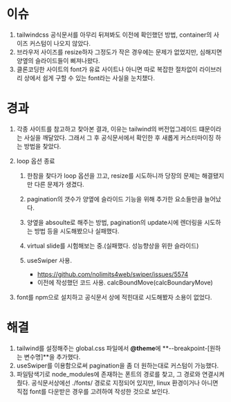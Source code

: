 # 이슈

1. tailwindcss 공식문서를 아무리 뒤져봐도 이전에 확인했던 방법, container의 사이즈 커스텀이 나오지 않았다.
2. 브라우저 사이즈를 resize하자 그정도가 작은 경우에는 문제가 없었지만, 심해지면 양옆의 슬라이드들이 삐져나왔다.
3. 클론코딩한 사이트의 font가 유료 사이트나 아니면 따로 복잡한 절차없이 라이브러리 상에서 쉽게 구할 수 있는 font라는 사실을 눈치챘다.

# 경과

1. 각종 사이트를 참고하고 찾아본 결과, 이유는 tailwind의 버전업그레이드 떄문이라는 사실을 깨달았다. 그래서 그 후 공식문서에서 확인한 후 새롭게 커스터마이징 하는 방법을 찾았다.
2. loop 옵션 종료

   1. 한참을 찾다가 loop 옵션을 끄고, resize를 시도하니까 당장의 문제는 해결됐지만 다른 문제가 생겼다.
   2. pagination의 갯수가 양옆에 슬라이드 기능을 위해 추가한 요소들만큼 늘어났다.
   3. 양옆을 absoulte로 해주는 방법, pagination의 update시에 렌더링을 시도하는 방법 등을 시도해봤으나 실패했다.
   4. virtual slide를 시험해보는 중.(실패했다. 성능향상을 위한 슬라이드)
   5. useSwiper 사용.

      - https://github.com/nolimits4web/swiper/issues/5574
      - 이전에 작성했던 코드 사용. calcBoundMove(calcBoundaryMove)

3. font를 npm으로 설치하고 공식문서 상에 적힌대로 시도해봤자 소용이 없었다.

# 해결

1. tailwind를 설정해주는 global.css 파일에서 **@theme**에 **--breakpoint-[원하는 변수명]**을 추가했다.
2. useSwiper를 이용함으로써 pagination을 좀 더 원하는대로 커스텀이 가능했다.
3. 파일탐색기로 node_modules에 존재하는 폰트의 경로를 찾고, 그 경로와 연결시켜줬다. 공식문서상에선 ./fonts/ 경로로 지정되어 있지만, linux 환경이거나 아니면 직접 font를 다운받은 경우를 고려하여 작성한 것으로 보인다.
